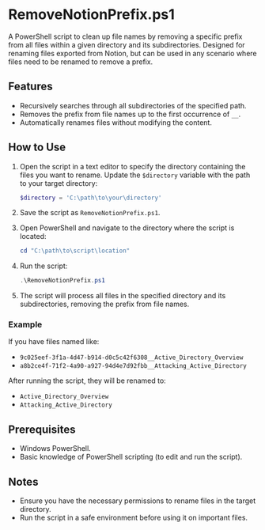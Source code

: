 # RemoveNotionPrefix.ps1

A PowerShell script to clean up file names by removing a specific prefix from all files within a given directory and its subdirectories. Designed for renaming files exported from Notion, but can be used in any scenario where files need to be renamed to remove a prefix.

## Features
- Recursively searches through all subdirectories of the specified path.
- Removes the prefix from file names up to the first occurrence of `__`.
- Automatically renames files without modifying the content.

## How to Use
1. Open the script in a text editor to specify the directory containing the files you want to rename. Update the `$directory` variable with the path to your target directory:
    ```powershell
    $directory = 'C:\path\to\your\directory'
    ```
   
2. Save the script as `RemoveNotionPrefix.ps1`.

3. Open PowerShell and navigate to the directory where the script is located:
    ```powershell
    cd "C:\path\to\script\location"
    ```

4. Run the script:
    ```powershell
    .\RemoveNotionPrefix.ps1
    ```

5. The script will process all files in the specified directory and its subdirectories, removing the prefix from file names.

### Example
If you have files named like:
- `9c025eef-3f1a-4d47-b914-d0c5c42f6308__Active_Directory_Overview`
- `a8b2ce4f-71f2-4a90-a927-94d4e7d92fbb__Attacking_Active_Directory`

After running the script, they will be renamed to:
- `Active_Directory_Overview`
- `Attacking_Active_Directory`

## Prerequisites
- Windows PowerShell.
- Basic knowledge of PowerShell scripting (to edit and run the script).

## Notes
- Ensure you have the necessary permissions to rename files in the target directory.
- Run the script in a safe environment before using it on important files.
